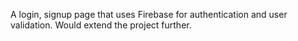 
A login, signup page that uses Firebase for authentication and user validation.
Would extend the project further.

